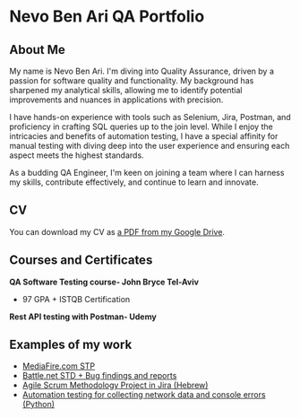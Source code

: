 # Nevo Ben Ari QA Portfolio

## About Me
My name is Nevo Ben Ari. I'm diving into Quality Assurance, driven by a passion for software quality and functionality. My background has sharpened my analytical skills, allowing me to identify potential improvements and nuances in applications with precision.

I have hands-on experience with tools such as Selenium, Jira, Postman, and proficiency in crafting SQL queries up to the join level. While I enjoy the intricacies and benefits of automation testing, I have a special affinity for manual testing with diving deep into the user experience and ensuring each aspect meets the highest standards.

As a budding QA Engineer, I'm keen on joining a team where I can harness my skills, contribute effectively, and continue to learn and innovate.

## CV
You can download my CV as [a PDF from my Google Drive](https://drive.google.com/file/d/1D0bDel6cBHUBI-xcURfQMm4CV6UMWyY3/view?usp=sharing).

## Courses and Certificates
__QA Software Testing course- John Bryce Tel-Aviv__
  * 97 GPA + ISTQB Certification

__Rest API testing with Postman- Udemy__

## Examples of my work
  * [MediaFire.com STP](https://docs.google.com/document/d/1895EykGNJpiZ_cfxjY-CJaWl8fmCBcCB/edit?usp=sharing&ouid=108068656386666679142&rtpof=true&sd=true)
  * [Battle.net STD + Bug findings and reports](https://docs.google.com/spreadsheets/d/1guY7L6Bti6GlAzSTzOd5LJK8ej9xpapU/edit?usp=sharing&ouid=108068656386666679142&rtpof=true&sd=true)
  * [Agile Scrum Methodology Project in Jira (Hebrew)](https://nevobenari.atlassian.net/jira/software/c/projects/NS/boards/2/timeline?shared=&atlOrigin=eyJpIjoiMzU2MDM3NzZiMzdhNDFkMGExZjVjOTg4Njk0Y2M4MDciLCJwIjoiaiJ9)
  * [Automation testing for collecting network data and console errors (Python)](https://github.com/NevoBenAriQA/QA-Portfolio/blob/main/mediaFireNetWorkData.py)
